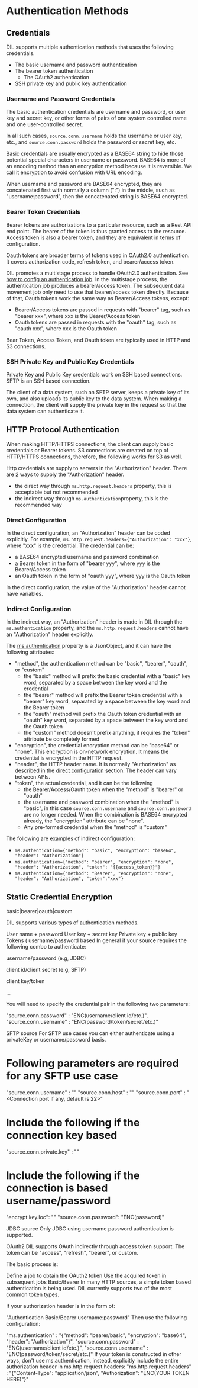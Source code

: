 # Authentication Methods

## Credentials

DIL supports multiple authentication methods that uses the following credentials.  

- The basic username and password authentication
- The bearer token authentication
    - The OAuth2 authentication
- SSH private key and public key authentication

### Username and Password Credentials

The basic authentication credentials are username and password, or user key and secret key, 
or other forms of pairs of one system controlled name and one user-controlled secret. 

In all such cases, `source.conn.username` holds the username or user key, etc., and `source.conn.password` holds
the password or secret key, etc.

Basic credentials are usually encrypted as a BASE64 string to hide those potential special characters in username or 
password. BASE64 is more of an encoding method than an encryption method because it is reversible. We call it 
encryption to avoid confusion with URL encoding. 

When username and password are BASE64 encrypted, they are concatenated first with normally a column (":") in the middle, 
such as "username:password", then the concatenated string is BASE64 encrypted. 

### Bearer Token Credentials

Bearer tokens are authorizations to a particular resource, such as a Rest API end point. The bearer of the token 
is thus granted access to the resource. Access token is also a bearer token, and they are equivalent in terms of 
configuration. 

Oauth tokens are broader terms of tokens used in OAuth2.0 authentication. It covers authorization code, refresh 
token, and bearer/access token. 

DIL promotes a multistage process to handle OAuth2.0 authentication. See [how to config an authentication job](../how-to/authentication-job.md). 
In the multistage process, the authentication job produces a bearer/access token. The subsequent data 
movement job only need to use that bearer/access token directly. Because of that, Oauth tokens work 
the same way as Bearer/Access tokens, except:
- Bearer/Access tokens are passed in requests with "bearer" tag, such as "bearer xxx", where xxx is the Bearer/Access token
- Oauth tokens are passed in requests with the "oauth" tag, such as "oauth xxx", where xxx is the Oauth token

Bear Token, Access Token, and Oauth token are typically used in HTTP and S3 connections. 

### SSH Private Key and Public Key Credentials

Private Key and Public Key credentials work on SSH based connections. SFTP is an SSH based connection. 

The client of a data system, such an SFTP server, keeps a private key of its own, and also uploads its public key to
the data system. When making a connection, the client will supply the private key in the request so that the data system can
authenticate it. 

## HTTP Protocol Authentication

When making HTTP/HTTPS connections, the client can supply basic credentials or Bearer tokens. 
S3 connections are created on top of HTTP/HTTPS connections, therefore, the following works for S3 as well. 

Http credentials are supply to servers in the "Authorization" header. There are 2 ways to supply the "Authorization" header. 
- the direct way through `ms.http.request.headers` property, this is acceptable but not recommended
- the indirect way through `ms.authentication`property, this is the recommended way

### Direct Configuration

In the direct configuration, an "Authorization" header can be coded explicitly. For example, 
`ms.http.request.headers={"Authorization": "xxx"}`, where "xxx" is the credential. The credential can be:
- a BASE64 encrypted username and password combination
- a Bearer token in the form of "bearer yyy", where yyy is the Bearer/Access token
- an Oauth token in the form of "oauth yyy", where yyy is the Oauth token

In the direct configuration, the value of the "Authorization" header cannot have variables. 

### Indirect Configuration 

In the indirect way, an "Authorization" header is made in DIL through the `ms.authentication` property, and
the `ms.http.request.headers` cannot have an "Authorization" header explicitly. 

The [ms.authentication](../parameters/ms.authentication.md) property is a JsonObject, and it can have
the following attributes:
- "method", the authentication method can be "basic", "bearer", "oauth", or "custom"
  - the "basic" method will prefix the basic credential with a "basic" key word, separated by a space between
    the key word and the credential
  - the "bearer" method will prefix the Bearer token credential with a "bearer" key word, separated by a space between
    the key word and the Bearer token
  - the "oauth" method will prefix the Oauth token credential with an "oauth" key word, separated by a space between
    the key word and the Oauth token
  - the "custom" method doesn't prefix anything, it requires the "token" attribute be completely formed
- "encryption", the credential encryption method can be "base64" or "none". This encryption is on-network encryption. 
  It means the credential is encrypted in the HTTP request. 
- "header", the HTTP header name. It is normally "Authorization" as described in the [direct configuration](#direct-configuration) section. 
  The header can vary between APIs.
- "token", the actual credential, and it can be the following
  - the Bearer/Access/Oauth token when the "method" is "bearer" or "oauth"
  - the username and password combination when the "method" is "basic", in this case `source.conn.username` 
    and `source.conn.password` are no longer needed. When the combination is BASE64 encrypted already, the "encryption"
    attribute can be "none".
  - Any pre-formed credential when the "method" is "custom"
  
The following are examples of indirect configuration:

- `ms.authentication={"method": "basic", "encryption": "base64", "header": "Authorization"}`
- `ms.authentication={"method": "bearer", "encryption": "none", "header": "Authorization", "token": "{{access_token}}"}`
- `ms.authentication={"method": "Bearer", "encryption": "none", "header": "Authorization", "token":"xxx"}`

## Static Credential Encryption 


basic|bearer|oauth|custom

DIL supports various types of authentication methods.



User name + password
User key + secret key
Private key + public key
Tokens (
username/password based
In general if your source requires the following combo to authenticate:

username/password (e.g, JDBC)

client id/client secret (e.g, SFTP)

client key/token

...

You will need to specify the credential pair in the following two parameters:

"source.conn.password" : "ENC(username/client id/etc.)",
"source.conn.username" : "ENC(password/token/secret/etc.)"


SFTP source
For SFTP use cases you can either authenticate using a privateKey or username/password basis.

# Following parameters are required for any SFTP use case
"source.conn.username" : "<username>"
"source.conn.host" : "<Sftp Host>"
"source.conn.port" : "<Connection port if any, default is 22>"


# Include the following if the connection key based
"source.conn.private.key" : "<privateKey path>"


# Include the following if the connection is based username/password
"encrypt.key.loc": "<Path to key file to encrypt the password>"
"source.conn.password": "ENC(password)"


JDBC source
Only JDBC using username password authentication is supported.

OAuth2
DIL supports OAuth indirectly through access token support. The token can be "access", "refresh", "bearer", or custom.

The basic process is:

Define a job to obtain the OAuth2 token
Use the acquired token in subsequent jobs
Basic/Bearer
In many HTTP sources, a simple token based authentication is being used. DIL currently supports two of the most common token types.

If your authorization header is in the form of:

"Authentication Basic/Bearer username:password"
Then use the following configuration:

"ms.authentication" : "{"method": "bearer/basic", "encryption": "base64", "header": "Authorization"}",
"source.conn.password" : "ENC(username/client id/etc.)",
"source.conn.username" : "ENC(password/token/secret/etc.)"
If your token is constructed in other ways, don't use ms.authentication, instead, explicitly include the entire authorization header in ms.http.request.headers:
"ms.http.request.headers" : "{"Content-Type": "application/json", "Authorization\": "ENC(YOUR TOKEN HERE)"}"
